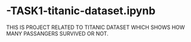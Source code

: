 # -TASK1-titanic-dataset.ipynb
THIS IS PROJECT RELATED TO TITANIC DATASET WHICH SHOWS HOW MANY PASSANGERS SURVIVED OR NOT.
